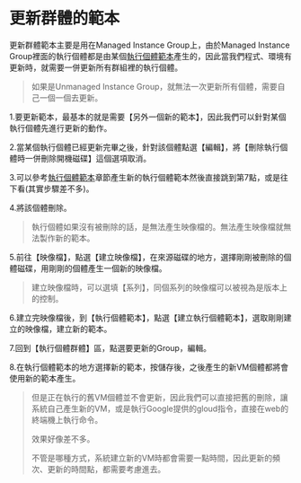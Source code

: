 # 更新群體的範本

更新群體範本主要是用在Managed Instance Group上，由於Managed Instance Group裡面的執行個體都是由某個[執行個體範本](https://github.com/ML-Jason/Google-Compute-Engine-Summary/tree/f6a3d1ed73ece9e68c2c5960fbe00f82fd819c01/執行個體範本/README.md)產生的，因此當我們程式、環境有更新時，就需要一併更新所有群組裡的執行個體。

> 如果是Unmanaged Instance Group，就無法一次更新所有個體，需要自己一個一個去更新。

1.要更新範本，最基本的就是需要【另外一個新的範本】，因此我們可以針對某個執行個體先進行更新的動作。

2.當某個執行個體已經更新完畢之後，針對該個體點選【編輯】，將【刪除執行個體時一併刪除開機磁碟】這個選項取消。

3.可以參考[執行個體範本](https://github.com/ML-Jason/Google-Compute-Engine-Summary/tree/f6a3d1ed73ece9e68c2c5960fbe00f82fd819c01/執行個體範本/README.md)章節產生新的執行個體範本然後直接跳到第7點，或是往下看\(其實步驟差不多\)。

4.將該個體刪除。

> 執行個體如果沒有被刪除的話，是無法產生映像檔的。無法產生映像檔就無法製作新的範本。

5.前往【映像檔】，點選【建立映像檔】，在來源磁碟的地方，選擇剛剛被刪除的個體磁碟，用剛剛的個體產生一個新的映像檔。

> 建立映像檔時，可以選填【系列】，同個系列的映像檔可以被視為是版本上的控制。

6.建立完映像檔後，到【執行個體範本】，點選【建立執行個體範本】，選取剛剛建立的映像檔，建立新的範本。

7.回到【執行個體群體】區，點選要更新的Group，編輯。

8.在執行個體範本的地方選擇新的範本，按儲存後，之後產生的新VM個體都將會使用新的範本產生。

> 但是正在執行的舊VM個體並不會更新，因此我們可以直接把舊的刪除，讓系統自己產生新的VM，或是執行Google提供的gloud指令，直接在web的終端機上執行命令。
>
> 效果好像差不多。
>
> 不管是哪種方式，系統建立新的VM時都會需要一點時間，因此更新的頻次、更新的時間點，都需要考慮進去。

